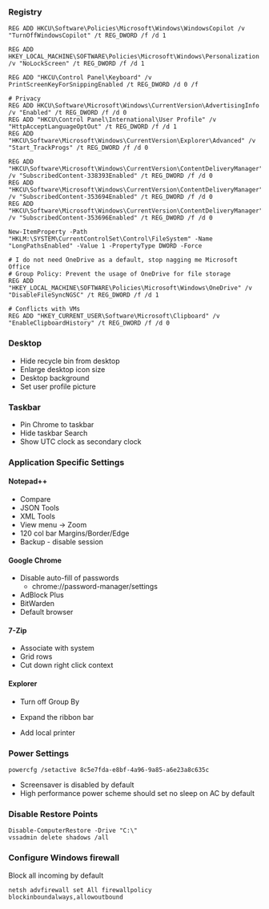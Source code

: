 ### Registry

```
REG ADD HKCU\Software\Policies\Microsoft\Windows\WindowsCopilot /v "TurnOffWindowsCopilot" /t REG_DWORD /f /d 1

REG ADD HKEY_LOCAL_MACHINE\SOFTWARE\Policies\Microsoft\Windows\Personalization /v "NoLockScreen" /t REG_DWORD /f /d 1

REG ADD "HKCU\Control Panel\Keyboard" /v PrintScreenKeyForSnippingEnabled /t REG_DWORD /d 0 /f

# Privacy
REG ADD HKCU\Software\Microsoft\Windows\CurrentVersion\AdvertisingInfo /v "Enabled" /t REG_DWORD /f /d 0
REG ADD "HKCU\Control Panel\International\User Profile" /v "HttpAcceptLanguageOptOut" /t REG_DWORD /f /d 1
REG ADD "HKCU\Software\Microsoft\Windows\CurrentVersion\Explorer\Advanced" /v "Start_TrackProgs" /t REG_DWORD /f /d 0

REG ADD "HKCU\Software\Microsoft\Windows\CurrentVersion\ContentDeliveryManager" /v "SubscribedContent-338393Enabled" /t REG_DWORD /f /d 0
REG ADD "HKCU\Software\Microsoft\Windows\CurrentVersion\ContentDeliveryManager" /v "SubscribedContent-353694Enabled" /t REG_DWORD /f /d 0
REG ADD "HKCU\Software\Microsoft\Windows\CurrentVersion\ContentDeliveryManager" /v "SubscribedContent-353696Enabled" /t REG_DWORD /f /d 0

New-ItemProperty -Path "HKLM:\SYSTEM\CurrentControlSet\Control\FileSystem" -Name "LongPathsEnabled" -Value 1 -PropertyType DWORD -Force

# I do not need OneDrive as a default, stop nagging me Microsoft Office
# Group Policy: Prevent the usage of OneDrive for file storage
REG ADD "HKEY_LOCAL_MACHINE\SOFTWARE\Policies\Microsoft\Windows\OneDrive" /v "DisableFileSyncNGSC" /t REG_DWORD /f /d 1

# Conflicts with VMs
REG ADD "HKEY_CURRENT_USER\Software\Microsoft\Clipboard" /v "EnableClipboardHistory" /t REG_DWORD /f /d 0
```

### Desktop

- Hide recycle bin from desktop
- Enlarge desktop icon size
- Desktop background
- Set user profile picture

### Taskbar

- Pin Chrome to taskbar
- Hide taskbar Search
- Show UTC clock as secondary clock


### Application Specific Settings

#### Notepad++

- Compare
- JSON Tools
- XML Tools
- View menu -> Zoom
- 120 col bar Margins/Border/Edge
- Backup - disable session

#### Google Chrome

- Disable auto-fill of passwords
  * chrome://password-manager/settings
- AdBlock Plus
- BitWarden
- Default browser

#### 7-Zip

- Associate with system
- Grid rows
- Cut down right click context

#### Explorer

- Turn off Group By
- Expand the ribbon bar

- Add local printer


### Power Settings

```
powercfg /setactive 8c5e7fda-e8bf-4a96-9a85-a6e23a8c635c
```

- Screensaver is disabled by default
- High performance power scheme should set no sleep on AC by default


### Disable Restore Points

```
Disable-ComputerRestore -Drive "C:\"
vssadmin delete shadows /all
```


### Configure Windows firewall

Block all incoming by default

```
netsh advfirewall set All firewallpolicy blockinboundalways,allowoutbound
```
